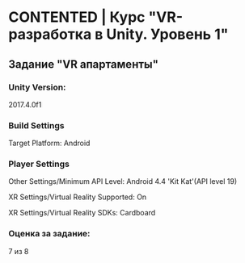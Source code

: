 # CONTENTED | Курс "VR-разработка в Unity. Уровень 1"

## Задание "VR апартаменты"

### Unity Version:

2017.4.0f1

### Build Settings

Target Platform: Android

### Player Settings

Other Settings/Minimum API Level: Android 4.4 'Kit Kat'(API level 19)

XR Settings/Virtual Reality Supported: On

XR Settings/Virtual Reality SDKs: Cardboard

### Оценка за задание:

7 из 8
